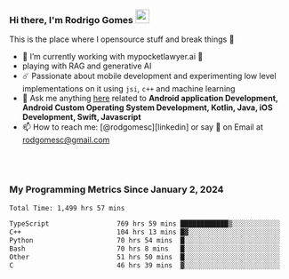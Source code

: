 
### Hi there, I'm Rodrigo Gomes <img src="https://media.giphy.com/media/hvRJCLFzcasrR4ia7z/giphy.gif" width="25px">
This is the place where I opensource stuff and break things 🤣
- 🔭 I’m currently working with mypocketlawyer.ai 💜
- playing with RAG and generative AI
- ☄️ Passionate about mobile development and experimenting low level implementations on it using `jsi`, `c++` and machine learning
- 💬 Ask me anything [here](https://github.com/rodgomesc/rodgomesc/issues) related to <b>Android application Development, Android Custom Operating System Development, Kotlin, Java, iOS Development, Swift, Javascript</b>
- 📫 How to reach me: [@rodgomesc][linkedin] or say 👋 on Email at [rodgomesc@gmail.com](mailto:rodgomesc@gmail.com)


<br/>

<!-- 
<picture>
  <img src="/github-metrics.svg" alt="Metrics">
</picture>
-->

</br>

### My Programming Metrics Since January 2, 2024 


<!--START_SECTION:waka-->

```txt
Total Time: 1,499 hrs 57 mins

TypeScript                 769 hrs 59 mins ████████████▒░░░░░░░░░░░░   49.62 %
C++                        104 hrs 13 mins █▓░░░░░░░░░░░░░░░░░░░░░░░   06.72 %
Python                     70 hrs 54 mins  █░░░░░░░░░░░░░░░░░░░░░░░░   04.57 %
Bash                       70 hrs 8 mins   █░░░░░░░░░░░░░░░░░░░░░░░░   04.52 %
Other                      51 hrs 50 mins  █░░░░░░░░░░░░░░░░░░░░░░░░   03.34 %
C                          46 hrs 39 mins  ▓░░░░░░░░░░░░░░░░░░░░░░░░   03.01 %
```

<!--END_SECTION:waka-->

